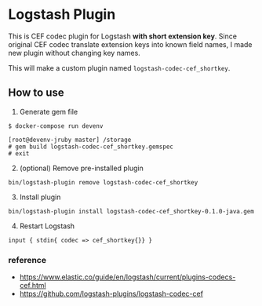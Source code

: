 # Logstash Plugin

This is CEF codec plugin for Logstash **with short extension key**. Since original CEF codec translate extension keys into known field names, I made new plugin without changing key names.

This will make a custom plugin named `logstash-codec-cef_shortkey`.

## How to use
1. Generate gem file
```
$ docker-compose run devenv
```

```
[root@devenv-jruby master] /storage
# gem build logstash-codec-cef_shortkey.gemspec
# exit
```

2. (optional) Remove pre-installed plugin

```
bin/logstash-plugin remove logstash-codec-cef_shortkey
```

3. Install plugin

```
bin/logstash-plugin install logstash-codec-cef_shortkey-0.1.0-java.gem
```

4. Restart Logstash

```
input { stdin{ codec => cef_shortkey{}} }
```

### reference
- https://www.elastic.co/guide/en/logstash/current/plugins-codecs-cef.html
- https://github.com/logstash-plugins/logstash-codec-cef